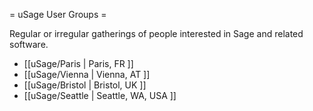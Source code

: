 = uSage User Groups =

Regular or irregular gatherings of people interested in Sage and related software.

 * [[uSage/Paris | Paris, FR ]]
 * [[uSage/Vienna | Vienna, AT ]]
 * [[uSage/Bristol | Bristol, UK ]]
 * [[uSage/Seattle | Seattle, WA, USA ]]
